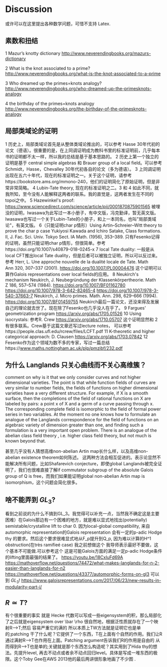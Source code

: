 # Discussion
或许可以在这里提出各种数学问题，可惜不支持 Latex.

## 素数和扭结
<!-- wp:paragraph -->
<p>1 Mazur’s knotty dictionary <a href="http://www.neverendingbooks.org/mazurs-dictionary">http://www.neverendingbooks.org/mazurs-dictionary</a></p>
<!-- /wp:paragraph -->

<!-- wp:paragraph -->
<p>2 What is the knot associated to a prime? <a href="http://www.neverendingbooks.org/what-is-the-knot-associated-to-a-prime">http://www.neverendingbooks.org/what-is-the-knot-associated-to-a-prime</a></p>
<!-- /wp:paragraph -->

<!-- wp:paragraph -->
<p>3 Who dreamed up the primes=knots analogy? <a href="http://www.neverendingbooks.org/who-dreamed-up-the-primesknots-analogy">http://www.neverendingbooks.org/who-dreamed-up-the-primesknots-analogy</a></p>
<!-- /wp:paragraph -->

<!-- wp:paragraph -->
<p>4 the birthday of the primes=knots analogy <a href="http://www.neverendingbooks.org/the-birthday-of-the-primesknots-analogy">http://www.neverendingbooks.org/the-birthday-of-the-primesknots-analogy</a></p>
<!-- /wp:paragraph -->

## 局部类域论的证明
1 历史上，局部类域论首先是从整体类域论推出的，可以参考 Hasse 30年代初的论文（德语）。很重要的是，在上同调证明成为教科书里的标准证明前，几乎每本书的证明都不太一样，所以我的总结是基于基本思路的。
2 历史上第一个独立的证明是基于 central simple algebras 和 Brauer group of a local field。可以参考Schmidt，Hasse，Chevalley 30年代初各自的论文（多为德语）。
3 上同调证明出现在五六十年代，现在的标准证明之一。关于这个证明，请参考https://bookstore.ams.org/mmono-240，他们的证明简化了原始证明，但是非常非常简略。
4 Lubin-Tate theory, 现在的标准证明之二。3 和 4 如此不同，就我所知，至今没有人能解释这两者的联系。我的直觉是，这两者发生在不同的topoi之中。
5 Hazewinkel's proof: https://www.sciencedirect.com/science/article/pii/0001870875901565 被埋没的证明，Iwasawa为此写过一本小册子，有中文版，冯克勤译，暂无英文版。Iwasawa也写过一个关于Lubin-Tate的小册子，和上一本同名，也叫"局部类域论"，有英文版。
6（只能证明char p情形）Using Artin–Schreier–Witt theory to prove the char p case Yukiyosi Kawada and Ichiro Satake, Class formations. II, J. Fac. Sci. Univ. Tokyo Sect. IA Math.  (1956), 353–389. 只有Fesenko记得的证明，虽然只能证明char p情形，但很简单。参考https://doi.org/10.1007/s40879-018-0245-x
7 local Tate duality: 一般是从local CFT推出local Tate duality，但是后者可以被独立证明，所以可以反过来。参考 Herr, L. Une approche nouvelle de la dualité locale de Tate. Math Ann 320, 307–337 (2001). https://doi.org/10.1007/PL00004476 这个证明可以算作Galois representations over local fields的应用。
8 Neukirch's mechanism  Neukirch, J. Neubegründung der Klassenkörpertheorie. Math Z 186, 557–574 (1984). https://doi.org/10.1007/BF01162780  https://doi.org/10.1007/978-3-642-82465-4  https://doi.org/10.1007/978-3-540-37663-7  Neukirch, J. Micro primes. Math. Ann. 298, 629–666 (1994). https://doi.org/10.1007/BF01459755 Neukirch最后一篇论文，还没来得及发展自己的理论就去世了。现在除了Fesenko也几乎没人在乎了。
9 Fargues' geometrization program https://arxiv.org/abs/1705.01526
10 Using isocrystals: 参考R. Crew https://arxiv.org/abs/1710.05707 这个证明显然和 2 有很多联系。Crew基于这篇文章还写过lecture notes， 可以参考https://people.clas.ufl.edu/rcrew/files/LCFT.pdf
11 K-theoretic and higher categorical approach: D. Clausen https://arxiv.org/abs/1703.07842
12 Fesenko作为这个领域为数不多的专家，写过一篇总结https://www.maths.nottingham.ac.uk/plp/pmzibf/232.pdf

## 为什么 Langlands 只关心曲线而不关心高维簇？
comment on why is it that we only consider curves and not higher dimensional varieties. The point is that while function fields of curves are very similar to number fields, the fields of functions on higher dimensional varieties have a very different structure. For example, if X is a smooth surface, then the completions of the field of rational functions on X are labeled by pairs: a point x of X and a germ of a curve passing through x. The corresponding complete field is isomorphic to the field of formal power series in two variables. At the moment no one knows how to formulate an analogue of the Langlands correspondence for the field of functions on an algebraic variety of dimension greater than one, and finding such a formulation is a very important open problem. There is an analogue of the abelian class field theory , i.e. higher class field theory, but not much is known beyond that.

甚至几乎没有人猜想高维non-abelian Artin map长什么样，以及高维non-abelian existence theorem如何陈述。
这两种方法会相互促进的。表示论显然不能解决所有问题，比如Shafarevich conjecture，即使global Langlands被完全证明了，我们也很难直接了解if commutator subgroup of the absolute Galois group of Q is free，而我们如果能证明global non-abelian Artin map is isomorphism，这个问题会简化很多。

## 啥不能弄到 $GL_3$?
看到之前说的为什么不搞到GL_3。我觉得可以补充一点，当然我不确定这是主要困难）在Galois那边有一个困难的地方，就是难以显式地找出(potentially) semistable/crystalline lift to char 0. 因为local-global compatibility, 来自automorphic representation的Galois representation 会有一定的p-adic Hodge thy 的要求。然后这个要求很难显式地从F_p提升到Q_p, 因为难以计算的H^1 obstruction(在très ramifieé case) 我之前想做这个 我导师表示最好不要做，这个基本不可能做.可以参考这个 这是可能Galois方面的满足一定p-adic Hodge条件的lifting里面最强的结果了。 https://youtu.be/18CxluFd69A   https://mathoverflow.net/questions/74472/what-makes-langlands-for-n-2-easier-than-langlands-for-n2   https://mathoverflow.net/questions/43377/automorphic-forms-on-gl3   可以到 $GL_3$! https://www.galoisrepresentations.com/2017/06/23/new-results-in-modularity-part-i/

## $R\simeq T$?
有个很重要的事实 就是 Hecke 代数可以写成一些eigensystem的积，那么局部化了之后就是eigensystem over \bar \rho 很自然地，根据泛性质就存在了一个映射R—>T;然后 容易严重它的满的 所以本质上TW方法就是证明它也是单的;patching 干了什么呢？它提供了一个东西，T在上面有个自然的作用。我们让R通过满射R—>T也作用在上面。Patching argument告诉我们R的作用是自由的 从而得到R——>T也是单的;关键就是那个东西怎么构造呢？其实用到了Hida thy的想法。先提升level, 再去不动点或者余不动点回归level。具体是写成一堆东西的极限。这个Toby Gee在AWS 2013他的最后两讲很形象地画了不少图 .



